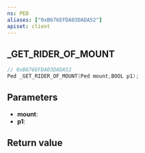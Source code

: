 ```yaml
---
ns: PED
aliases: ["0xB676EFDA03DADA52"]
apiset: client
---
```

## _GET_RIDER_OF_MOUNT

```c
// 0xB676EFDA03DADA52
Ped _GET_RIDER_OF_MOUNT(Ped mount,BOOL p1);
```


## Parameters
* **mount**:
* **p1**:

## Return value